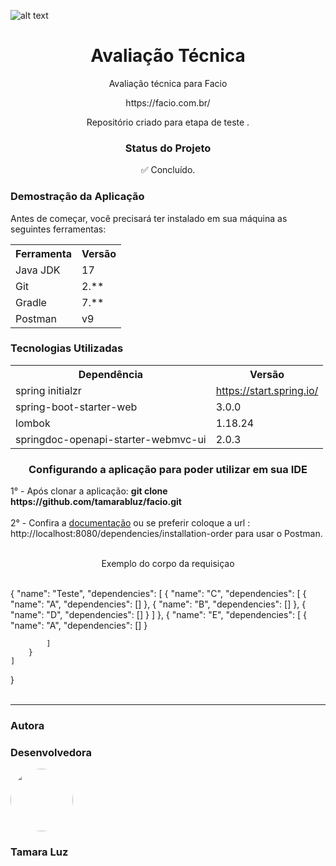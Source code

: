 ![alt text](https://media.licdn.com/dms/image/C4D0BAQEqGPG2-q3r5w/company-logo_200_200/0/1671724357303?e=2147483647&v=beta&t=btLr5harzfvv_-lc_wki4O_XZ_oWAXtux-jg7vLaK9k)

<h1 align="center">Avaliação Técnica</h1>
<p align="center">Avaliação técnica para Facio</p>
<p align="center"> https://facio.com.br/<p/>
<p align="center">Repositório criado para etapa de teste .</p>


<h3 align="center">Status do Projeto</h3>
<p align="center"> ✅ Concluído. </p>

<h3>Demostração da Aplicação</h3>
<p>Antes de começar, você precisará ter instalado em sua máquina as seguintes ferramentas:</p>
<table>
<tr>
	<th>Ferramenta</th>
	<th>Versão</th>
</tr>
<tr>
	<td>Java JDK</td>
	<td>17</td>
</tr>
<tr>
	<td>Git</td>
	<td>2.**</td>
</tr>
<tr>
	<td>Gradle</td>
	<td>7.**</td>
</tr>
<tr>
	<td>Postman</td>
	<td>v9</td>
</tr>
</table>

<h3>Tecnologias Utilizadas</h3>

<table>
<tr>
	<th>Dependência</th>
	<th>Versão</th>
</tr>
<tr>
	<td>spring initialzr</td>
	<td><a href="https://start.spring.io/">https://start.spring.io/</a></td>
</tr>
<tr>
	<td>spring-boot-starter-web</td>
	<td>3.0.0</td>
</tr>
<tr>
	<td>lombok</td>
	<td>1.18.24</td>
</tr>
<tr>
	<td>springdoc-openapi-starter-webmvc-ui</td>
	<td>2.0.3</td>
</tr>
</table>

<h3 align="center" >Configurando a aplicação para poder utilizar em sua IDE</h3>
1° - Após clonar a aplicação: <b>git clone https://github.com/tamarabluz/facio.git</b>
<br>
<br>2° - Confira a <a href="http://localhost:8080/swagger-ui/index.html#/dependency-controller/postInstallationOrder">documentação<a/> ou se preferir coloque a url : http://localhost:8080/dependencies/installation-order</b> para usar o Postman.
<br>
<br>
<p align="center">Exemplo do corpo da requisiçao</p>
<br>{
    "name": "Teste",
    "dependencies": [
        {
            "name": "C",
            "dependencies": [
                {
                    "name": "A",
                    "dependencies": []
                },
                {
                    "name": "B",
                    "dependencies": []
                },
                {
                    "name": "D",
                    "dependencies": []
                }
            ]
        },
        {
            "name": "E",
            "dependencies": [
                {
                    "name": "A",
                    "dependencies": []
                }

            ]
        }
    ]
}
<br>
<br>



<hr>

<h3>Autora</h3>


<h3>Desenvolvedora</h3>


 <img style="border-radius: 50%;" src="https://avatars.githubusercontent.com/u/97554143?v=4" width="100px;" alt=""/>
 
 <h3>Tamara Luz</h3>
